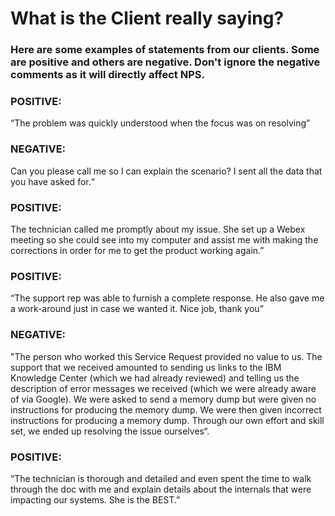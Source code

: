 # What is the Client really saying? 

### Here are some examples of statements from our clients. Some are positive and others are negative. Don't ignore the negative comments as it will directly affect NPS.

### POSITIVE:
“The problem was quickly understood when the focus was on resolving”

### NEGATIVE: 
Can you please call me so I can explain the scenario? I sent all the data that you have asked for.“

### POSITIVE:
The technician called me promptly about my issue. She set up a Webex meeting so she could see into my computer and assist me with making the corrections in order for me to get the product working again.”

### POSITIVE:
“The support rep was able to furnish a complete response. He also gave me a work-around just in case we wanted it. Nice job, thank you”

### NEGATIVE:
"The person who worked this Service Request provided no value to us. The support that we received amounted to sending us links to the IBM Knowledge Center (which we had already reviewed) and telling us the description of error messages we received (which we were already aware of via Google). We were asked to send a memory dump but were given no instructions for producing the memory dump. We were then given incorrect instructions for producing a memory dump. Through our own effort and skill set, we ended up resolving the issue ourselves“.

### POSITIVE:
“The technician is thorough and detailed and even spent the time to walk through the doc with me and explain details about the internals that were impacting our systems. She is the BEST.”
